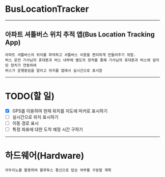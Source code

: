 # BusLocationTracker
*****
## 아파트 셔틀버스 위치 추적 앱(Bus Location Tracking App)
    아파트 셔틀버스의 위치를 파악하고 셔틀버스 이용을 편리하게 만들어주기 위함.
    버스 운전 기사님의 휴대폰과 버스 내부에 별도의 장치를 통해 기사님의 휴대폰과 버스에 설치된 장치가 연동하여
    버스가 운행중임을 알리고 위치를 앱에서 실시간으로 표시함
*****
# TODO(할 일)
- [x] GPS를 이용하여 현재 위치를 지도에 마커로 표시하기
- [ ] 실시간으로 위치 표시하기
- [ ] 이동 경로 표시
- [ ] 특정 좌표에 대한 도착 예정 시간 구하기
*****
# 하드웨어(Hardware)
    아두이노를 활용하여 블루투스 통신으로 탑승 여부를 구분할 계획
